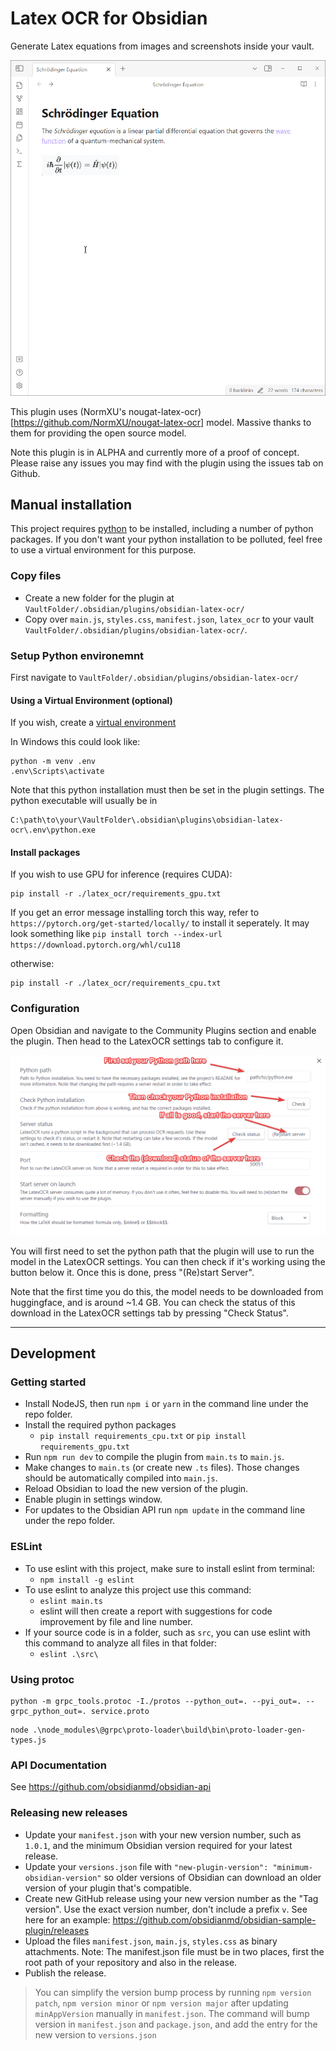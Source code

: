 # Latex OCR for Obsidian

Generate Latex equations from images and screenshots inside your vault.

![demo](images/demo.gif)

This plugin uses (NormXU's nougat-latex-ocr)[https://github.com/NormXU/nougat-latex-ocr] model. Massive thanks to them for providing the open source model.

Note this plugin is in ALPHA and currently more of a proof of concept. Please raise any issues you may find with the plugin using the issues tab on Github.

## Manual installation

This project requires [python](https://www.python.org/) to be installed, including a number of python packages. If you don't want your python installation to be polluted, feel free to use a virtual environment for this purpose.

### Copy files

- Create a new folder for the plugin at `VaultFolder/.obsidian/plugins/obsidian-latex-ocr/`
- Copy over `main.js`, `styles.css`, `manifest.json`, `latex_ocr` to your vault `VaultFolder/.obsidian/plugins/obsidian-latex-ocr/`.

### Setup Python environemnt

First navigate to `VaultFolder/.obsidian/plugins/obsidian-latex-ocr/`

#### Using a Virtual Environment (optional)

If you wish, create a [virtual environment](https://docs.python.org/3/library/venv.html)

In Windows this could look like:
```
python -m venv .env
.env\Scripts\activate
```

Note that this python installation must then be set in the plugin settings. The python executable will usually be in 

```
C:\path\to\your\VaultFolder\.obsidian\plugins\obsidian-latex-ocr\.env\python.exe
```

#### Install packages

If you wish to use GPU for inference (requires CUDA):

```
pip install -r ./latex_ocr/requirements_gpu.txt
```
If you get an error message installing torch this way, refer to
`https://pytorch.org/get-started/locally/` to install it seperately. It may look something like `pip install torch --index-url https://download.pytorch.org/whl/cu118`

otherwise:

```
pip install -r ./latex_ocr/requirements_cpu.txt
```

### Configuration

Open Obsidian and navigate to the Community Plugins section and enable the plugin. Then head to the LatexOCR settings tab to configure it.

![settings](images/settings.png)

You will first need to set the python path that the plugin will use to run the model in the LatexOCR settings. You can then check if it's working using the button below it. Once this is done, press "(Re)start Server".

Note that the first time you do this, the model needs to be downloaded from huggingface, and is around ~1.4 GB. You can check the status of this download in the LatexOCR settings tab by pressing "Check Status".

---

## Development

### Getting started

- Install NodeJS, then run `npm i` or `yarn` in the command line under the repo folder.
- Install the required python packages
  - `pip install requirements_cpu.txt` or `pip install requirements_gpu.txt`
- Run `npm run dev` to compile the plugin from `main.ts` to `main.js`.
- Make changes to `main.ts` (or create new `.ts` files). Those changes should be automatically compiled into `main.js`.
- Reload Obsidian to load the new version of the plugin.
- Enable plugin in settings window.
- For updates to the Obsidian API run `npm update` in the command line under the repo folder.

### ESLint
- To use eslint with this project, make sure to install eslint from terminal:
  - `npm install -g eslint`
- To use eslint to analyze this project use this command:
  - `eslint main.ts`
  - eslint will then create a report with suggestions for code improvement by file and line number.
- If your source code is in a folder, such as `src`, you can use eslint with this command to analyze all files in that folder:
  - `eslint .\src\`

### Using protoc

```
python -m grpc_tools.protoc -I./protos --python_out=. --pyi_out=. --grpc_python_out=. service.proto
```

```
node .\node_modules\@grpc\proto-loader\build\bin\proto-loader-gen-types.js
```

### API Documentation

See https://github.com/obsidianmd/obsidian-api

### Releasing new releases

- Update your `manifest.json` with your new version number, such as `1.0.1`, and the minimum Obsidian version required for your latest release.
- Update your `versions.json` file with `"new-plugin-version": "minimum-obsidian-version"` so older versions of Obsidian can download an older version of your plugin that's compatible.
- Create new GitHub release using your new version number as the "Tag version". Use the exact version number, don't include a prefix `v`. See here for an example: https://github.com/obsidianmd/obsidian-sample-plugin/releases
- Upload the files `manifest.json`, `main.js`, `styles.css` as binary attachments. Note: The manifest.json file must be in two places, first the root path of your repository and also in the release.
- Publish the release.

> You can simplify the version bump process by running `npm version patch`, `npm version minor` or `npm version major` after updating `minAppVersion` manually in `manifest.json`.
> The command will bump version in `manifest.json` and `package.json`, and add the entry for the new version to `versions.json`

